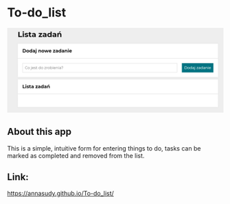 # To-do_list

![preview](images/preview.png)

## About this app

This is a simple, intuitive form for entering things to do, tasks can be marked as completed and removed from the list.

## Link:
https://annasudy.github.io/To-do_list/
